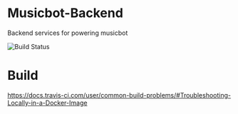 # Musicbot-Backend

Backend services for powering musicbot

![Build Status](https://circleci.com/gh/kensykora/musicbot-backend.png)

# Build
https://docs.travis-ci.com/user/common-build-problems/#Troubleshooting-Locally-in-a-Docker-Image